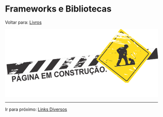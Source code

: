 # Frameworks e Bibliotecas 
Voltar para: [Livros](../books/README.md)

![Building](../../assets/building.png)

---

Ir para próximo: [Links Diversos](../miscellaneous/README.md)

